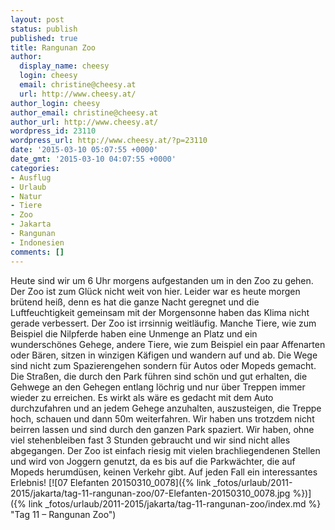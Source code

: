 ```yaml
---
layout: post
status: publish
published: true
title: Rangunan Zoo
author:
  display_name: cheesy
  login: cheesy
  email: christine@cheesy.at
  url: http://www.cheesy.at/
author_login: cheesy
author_email: christine@cheesy.at
author_url: http://www.cheesy.at/
wordpress_id: 23110
wordpress_url: http://www.cheesy.at/?p=23110
date: '2015-03-10 05:07:55 +0000'
date_gmt: '2015-03-10 04:07:55 +0000'
categories:
- Ausflug
- Urlaub
- Natur
- Tiere
- Zoo
- Jakarta
- Rangunan
- Indonesien
comments: []
---
```

Heute sind wir um 6 Uhr morgens aufgestanden um in den Zoo zu gehen. Der Zoo ist zum Glück nicht weit von hier. Leider war es heute morgen brütend heiß, denn es hat die ganze Nacht geregnet und die Luftfeuchtigkeit gemeinsam mit der Morgensonne haben das Klima nicht gerade verbessert.
Der Zoo ist irrsinnig weitläufig. Manche Tiere, wie zum Beispiel die Nilpferde haben eine Unmenge an Platz und ein wunderschönes Gehege, andere Tiere, wie zum Beispiel ein paar Affenarten oder Bären, sitzen in winzigen Käfigen und wandern auf und ab. Die Wege sind nicht zum Spazierengehen sondern für Autos oder Mopeds gemacht. Die Straßen, die durch den Park führen sind schön und gut erhalten, die Gehwege an den Gehegen entlang löchrig und nur über Treppen immer wieder zu erreichen. Es wirkt als wäre es gedacht mit dem Auto durchzufahren und an jedem Gehege anzuhalten, auszusteigen, die Treppe hoch, schauen und dann 50m weiterfahren. Wir haben uns trotzdem nicht beirren lassen und sind durch den ganzen Park spaziert. Wir haben, ohne viel stehenbleiben fast 3 Stunden gebraucht und wir sind nicht alles abgegangen.
Der Zoo ist einfach riesig mit vielen brachliegendenen Stellen und wird von Joggern genutzt, da es bis auf die Parkwächter, die auf Mopeds herumdüsen, keinen Verkehr gibt.
Auf jeden Fall ein interessantes Erlebnis!
[![07 Elefanten 20150310_0078]({% link _fotos/urlaub/2011-2015/jakarta/tag-11-rangunan-zoo/07-Elefanten-20150310_0078.jpg %})]({% link _fotos/urlaub/2011-2015/jakarta/tag-11-rangunan-zoo/index.md %} "Tag 11 – Rangunan Zoo")
